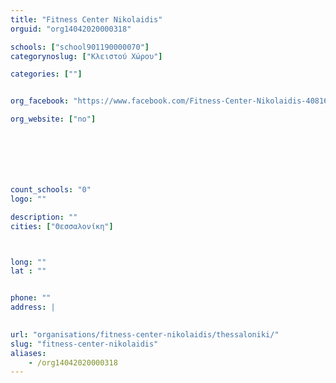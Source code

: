 ```yaml
---
title: "Fitness Center Nikolaidis"
orguid: "org14042020000318"

schools: ["school901190000070"]
categorynoslug: ["Κλειστού Χώρου"]

categories: [""]


org_facebook: "https://www.facebook.com/Fitness-Center-Nikolaidis-408169149308458"

org_website: ["no"]







count_schools: "0"
logo: ""

description: ""
cities: ["Θεσσαλονίκη"]



long: ""
lat : ""


phone: ""
address: |
    

url: "organisations/fitness-center-nikolaidis/thessaloniki/"
slug: "fitness-center-nikolaidis"
aliases:
    - /org14042020000318
---
```



